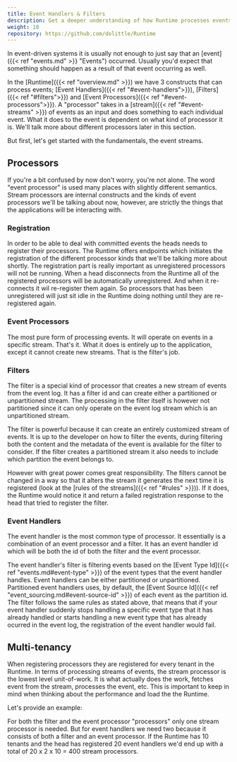 ```yaml
---
title: Event Handlers & Filters
description: Get a deeper understanding of how Runtime processes events
weight: 10
repository: https://github.com/dolittle/Runtime
---
```


In event-driven systems it is usually not enough to just say that an [event]({{< ref "events.md" >}} "Events") occurred. Usually you'd expect that something should happen as a result of that event occurring as well.

In the [Runtime]({{< ref "overview.md" >}}) we have 3 constructs that can process events; [Event Handlers]({{< ref "#event-handlers">}}), [Filters]({{< ref "#filters">}}) and [Event Processors]({{< ref "#event-processors">}}). A "processor" takes in a [stream]({{< ref "#event-streams" >}}) of events as an input and does something to each individual event. What it does to the event is dependent on what kind of processor it is. We'll talk more about different processors later in this section.

But first, let's get started with the fundamentals, the event streams.

## Processors

If you're a bit confused by now don't worry, you're not alone. The word "event processor" is used many places with slightly different semantics. Stream processors are internal constructs and the kinds of event processors we'll be talking about now, however, are strictly the things that the applications will be interacting with.

### Registration

In order to be able to deal with committed events the heads needs to register their processors. The Runtime offers endpoints which initiates the registration of the different processor kinds that we'll be talking more about shortly. The registration part is really important as unregistered processors will not be running. When a head disconnects from the Runtime all of the registered processors will be automatically unregistered. And when it re-connects it wil re-register them again. So processors that has been unregistered will just sit idle in the Runtime doing nothing until they are re-registered again.

### Event Processors

The most pure form of processing events. It will operate on events in a specific stream. That's it. What it does is entirely up to the application, except it cannot create new streams. That is the filter's job.

### Filters

The filter is a special kind of processor that creates a new stream of events from the event log. It has a filter id and can create either a partitioned or unpartitioned stream. The processing in the filter itself is however not partitioned since it can only operate on the event log stream which is an unpartitioned stream.

The filter is powerful because it can create an entirely customized stream of events. It is up to the developer on how to filter the events, during filtering both the content and the metadata of the event is available for the filter to consider. If the filter creates a partitioned stream it also needs to include which partition the event belongs to.

However with great power comes great responsibility. The filters cannot be changed in a way so that it alters the stream it generates the next time it is registered (look at the [rules of the streams]({{< ref "#rules" >}})). If it does, the Runtime would notice it and return a failed registration response to the head that tried to register the filter.

### Event Handlers

The event handler is the most common type of processor. It essentially is a combination of an event processor and a filter. It has an event handler id which will be both the id of both the filter and the event processor.

The event handler's filter is filtering events based on the [Event Type Id]({{< ref "events.md#event-type" >}}) of the event types that the event handler handles. Event handlers can be either partitioned or unpartitioned. Partitioned event handlers uses, by default, the [Event Source Id]({{< ref "event_sourcing.md#event-source-id" >}}) of each event as the partition id. The filter follows the same rules as stated above, that means that if your event handler suddenly stops handling a specific event type that it has already handled or starts handling a new event type that has already ocurred in the event log, the registration of the event handler would fail.

## Multi-tenancy

When registering processors they are registered for every tenant in the Runtime. In terms of processing streams of events, the stream processor is the lowest level unit-of-work. It is what actually does the work, fetches event from the stream, processes the event, etc.  This is important to keep in mind when thinking about the performance and load the the Runtime.

Let's provide an example:

For both the filter and the event processor "processors" only one stream processor is needed. But for event handlers we need two because it consists of both a filter and an event processor. If the Runtime has 10 tenants and the head has registered 20 event handlers we'd end up with a total of 20 x 2 x 10 = 400 stream processors.
